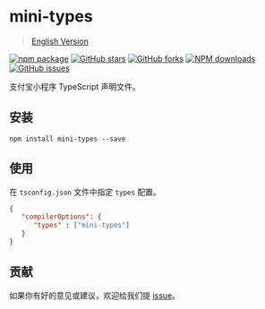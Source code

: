 # mini-types

> [English Version](./README.en-US.md)

[![npm package](https://img.shields.io/npm/v/mini-types.svg?style=flat-square)](https://www.npmjs.com/package/mini-types)
[![GitHub stars](https://img.shields.io/github/stars/ant-mini-program/mini-types.svg)](https://github.com/ant-mini-program/mini-types/stargazers)
[![GitHub forks](https://img.shields.io/github/forks/ant-mini-program/mini-types.svg)](https://github.com/ant-mini-program/mini-types/network/members)
[![NPM downloads](https://img.shields.io/npm/dm/mini-types.svg?style=flat-square)](https://www.npmjs.com/package/mini-types)
[![GitHub issues](https://img.shields.io/github/issues/ant-mini-program/mini-types.svg)](https://github.com/ant-mini-program/mini-types/issues)

支付宝小程序 TypeScript 声明文件。

## 安装

```
npm install mini-types --save
```

## 使用

在 `tsconfig.json` 文件中指定 `types` 配置。

```json
{
   "compilerOptions": {
      "types" : ["mini-types"]
   }
}
```

## 贡献

如果你有好的意见或建议，欢迎给我们提 [issue](https://github.com/ant-mini-program/mini-types/issues)。
